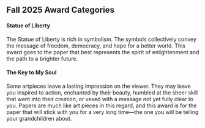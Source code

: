 ## Fall 2025 Award Categories

#### Statue of Liberty

The Statue of Liberty is rich in symbolism.
The symbols collectively convey the message of freedom, democracy,
and hope for a better world.
This award goes to the paper that best represents the spirit of enlightenment
and the path to a brighter future.

#### The Key to My Soul

Some artpieces leave a lasting impression on the viewer.
They may leave you inspired to action, enchanted by their beauty,
humbled at the sheer skill that went into their creation,
or vexed with a message not yet fully clear to you.
Papers are much like art pieces in this regard, and this award
is for the paper that will stick with you for a very long time—the
one you will be telling your grandchildren about.
